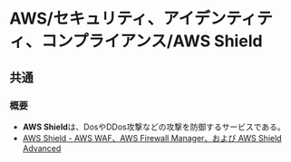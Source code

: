 # AWS/セキュリティ、アイデンティティ、コンプライアンス/AWS Shield

## 共通

### 概要

- **AWS Shield**は、DosやDDos攻撃などの攻撃を防御するサービスである。
- [AWS Shield - AWS WAF、AWS Firewall Manager、および AWS Shield Advanced](https://docs.aws.amazon.com/ja_jp/waf/latest/developerguide/shield-chapter.html)
